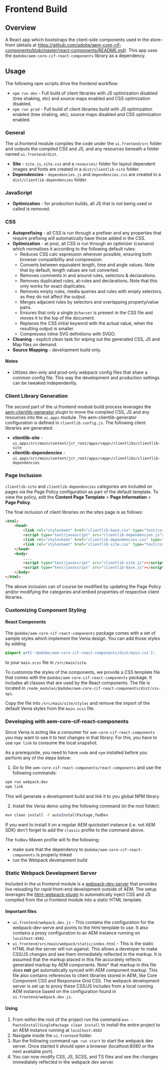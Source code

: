# Frontend Build

## Overview

A React app which bootstraps the client-side components used in the store-front (details at https://github.com/adobe/aem-core-cif-components/blob/master/react-components/README.md). This app uses the `@adobe/aem-core-cif-react-components` library as a dependency.

## Usage

The following npm scripts drive the frontend workflow:

-   `npm run dev` - Full build of client libraries with JS optimization disabled (tree shaking, etc) and source maps enabled and CSS optimization disabled.
-   `npm run prod` - Full build of client libraries build with JS optimization enabled (tree shaking, etc), source maps disabled and CSS optimization enabled.

### General

The ui.frontend module compiles the code under the `ui.frontend/src` folder and outputs the compiled CSS and JS, and any resources beneath a folder named `ui.frontend/dist`.

-   **Site** - `site.js`, `site.css` and a `resources/` folder for layout dependent images and fonts are created in a `dist/clientlib-site` folder.
-   **Dependencies** - `dependencies.js` and `dependencies.css` are created in a `dist/clientlib-dependencies` folder.

### JavaScript

-   **Optimization** - for production builds, all JS that is not being used or
    called is removed.

### CSS

-   **Autoprefixing** - all CSS is run through a prefixer and any properties that require prefixing will automatically have those added in the CSS.
-   **Optimization** - at post, all CSS is run through an optimizer (cssnano) which normalizes it according to the following default rules:
    -   Reduces CSS calc expression wherever possible, ensuring both browser compatibility and compression.
    -   Converts between equivalent length, time and angle values. Note that by default, length values are not converted.
    -   Removes comments in and around rules, selectors & declarations.
    -   Removes duplicated rules, at-rules and declarations. Note that this only works for exact duplicates.
    -   Removes empty rules, media queries and rules with empty selectors, as they do not affect the output.
    -   Merges adjacent rules by selectors and overlapping property/value pairs.
    -   Ensures that only a single `@charset` is present in the CSS file and moves it to the top of the document.
    -   Replaces the CSS initial keyword with the actual value, when the resulting output is smaller.
    -   Compresses inline SVG definitions with SVGO.
-   **Cleaning** - explicit clean task for wiping out the generated CSS, JS and Map files on demand.
-   **Source Mapping** - development build only.

#### Notes

-   Utilizes dev-only and prod-only webpack config files that share a common config file. This way the development and production settings can be tweaked independently.

### Client Library Generation

The second part of the ui.frontend module build process leverages the [aem-clientlib-generator](https://www.npmjs.com/package/aem-clientlib-generator) plugin to move the compiled CSS, JS and any resources into the `ui.apps` module. The aem-clientlib-generator configuration is defined in `clientlib.config.js`. The following client libraries are generated:

-   **clientlib-site** - `ui.apps/src/main/content/jcr_root/apps/<app>/clientlibs/clientlib-site`
-   **clientlib-dependencies** - `ui.apps/src/main/content/jcr_root/apps/<app>/clientlibs/clientlib-dependencies`

### Page Inclusion

`clientlib-site` and `clientlib-dependencies` categories are included on pages via the Page Policy configuration as part of the default template. To view the policy, edit the **Content Page Template** > **Page Information** > **Page Policy**.

The final inclusion of client libraries on the sites page is as follows:

```html
<html>
    <head>
        <link rel="stylesheet" href="clientlib-base.css" type="text/css" />
        <script type="text/javascript" src="clientlib-dependencies.js"></script>
        <link rel="stylesheet" href="clientlib-dependencies.css" type="text/css" />
        <link rel="stylesheet" href="clientlib-site.css" type="text/css" />
    </head>
    <body>
        ....
        <script type="text/javascript" src="clientlib-site.js"></script>
        <script type="text/javascript" src="clientlib-base.js"></script>
    </body>
</html>
```

The above inclusion can of course be modified by updating the Page Policy and/or modifying the categories and embed properties of respective client libraries.

### Customizing Component Styling
#### React Components
The `@adobe/aem-core-cif-react-components` package comes with a set of sample styles which implement the Venia design. You can add those styles by adding
```css
@import url('~@adobe/aem-core-cif-react-components/dist/main.css');
```
to your `main.scss` file in `/src/main/site`.

To customize the styles of the components, we provide a CSS template file that comes with the `@adobe/aem-core-cif-react-components` package. It includes all classes that are used by the React components. The file is located in `/node_modules/@adobe/aem-core-cif-react-components/dist/css-api`.

Copy the file into `/src/main/site/styles` and remove the import of the default Venia styles from the `main.scss` file.

### Developing with aem-core-cif-react-components

Since Venia is acting like a consumer for `aem-core-cif-react-components` you may want to use it to test changes in that library. For this, you have to use `npm link` to consume the local snapshot.

As a prerequisite, you need to have `node` and `npm` installed before you perform any of the steps below:

1. Go to the `aem-core-cif-react-components/react-components` and use the following commands:

```bash
npm run webpack:dev
npm link
```

This will generate a development build and link it to you global NPM library

2. Install the Venia demo using the following command (in the root folder):

```bash
mvn clean install -P autoInstallPackage,fedDev
```

If you want to install it on a regular AEM quickstart instance (i.e. not AEM SDK) don't forget to add the `classic` profile to the command above.

The `fedDev` Maven profile will fo the following:

-   make sure that the dependency to `@adobe/aem-core-cif-react-components` is properly linked
-   run the Webpack development build

### Static Webpack Development Server

Included in the ui.frontend module is a [webpack-dev-server](https://github.com/webpack/webpack-dev-server) that provides live reloading for rapid front-end development outside of AEM. The setup leverages the [html-webpack-plugin](https://github.com/jantimon/html-webpack-plugin) to automatically inject CSS and JS compiled from the ui.frontend module into a static HTML template.

#### Important files

-   `ui.frontend/webpack.dev.js` - This contains the configuration for the webpack-dev-serve and points to the html template to use. It also contains a proxy configuration to an AEM instance running on `localhost:4502`.
-   `ui.frontend/src/main/webpack/static/index.html` - This is the static HTML that the server will run against. This allows a developer to make CSS/JS changes and see them immediately reflected in the markup. It is assumed that the markup placed in this file accurately reflects generated markup by AEM components. Note\* that markup in this file does **not** get automatically synced with AEM component markup. This file also contains references to client libraries stored in AEM, like Core Component CSS and Responsive Grid CSS. The webpack development server is set up to proxy these CSS/JS includes from a local running AEM instance based on the configuration found in `ui.frontend/webpack.dev.js`.

#### Using

1. From within the root of the project run the command `mvn -PautoInstallSinglePackage clean install` to install the entire project to an AEM instance running at `localhost:4502`
2. Navigate inside the `ui.frontend` folder.
3. Run the following command `npm run start` to start the webpack dev server. Once started it should open a browser (localhost:8080 or the next available port).
4. You can now modify CSS, JS, SCSS, and TS files and see the changes immediately reflected in the webpack dev server.
